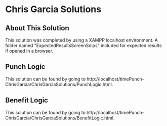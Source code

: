 # Chris Garcia Solutions
## About This Solution
This solution was completed by using a XAMPP localhost environment. A folder named "ExpectedResultsScreenSnips" included for expected results if opened in a browser.

## Punch Logic
This solution can be found by going to http://localhost/timePunch-ChrisGarcia/ChrisGarciaSolutions/PunchLogic.html.

## Benefit Logic
This solution can be found by going to http://localhost/timePunch-ChrisGarcia/ChrisGarciaSolutions/BenefitLogic.html.

